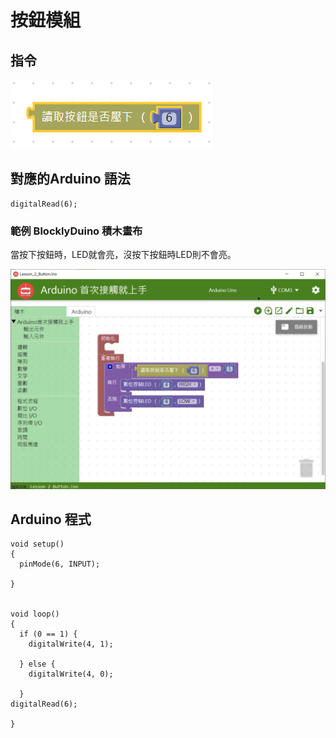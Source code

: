 # 按鈕模組





## **指令**

![](../../../.gitbook/assets/lesson_2_button2.png)

## **對應的**Arduino 語法

```text
digitalRead(6);
```

### 範例 BlocklyDuino 積木畫布

當按下按鈕時，LED就會亮，沒按下按鈕時LED則不會亮。

![](../../../.gitbook/assets/lesson_2_button.png)

## Arduino 程式

```text
void setup()
{
  pinMode(6, INPUT);

}


void loop()
{
  if (0 == 1) {
    digitalWrite(4, 1);

  } else {
    digitalWrite(4, 0);

  }
digitalRead(6);

}
```

